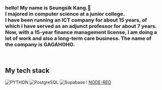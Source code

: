 
<!--
안녕하세요! 제 이름은 승식 강 입니다.
저는 전문대학에서 컴퓨터공학을 전공했습니다. 
15년 정도 ICT 기업을 운영하였으며, 그중 7년여간 겸임교수를 겸하였습니다. 
지금은 15년차 Finance management 라이센스를 가지고 다수의 일을 하고 있으며 롱텀케어 사업을 겸하고 있습니다. 회사의 이름은 가가호호 입니다. 
-->
<h3> hello! My name is Seungsik Kang.👋 <br>
I majored in computer science at a junior college. <br>
I have been running an ICT company for about 15 years, of which I have served as an adjunct professor for about 7 years.<br>
Now, with a 15-year finance management license, I am doing a lot of work and also a long-term care business. The name of the company is GAGAHOHO.
</h3>
<br>
<h2> My tech stack </h2>

![PYTHON](https://img.shields.io/badge/PYTHON-3.7-orange?style=plastic&logo=python&logoColor=white)
![PostgreSQL](https://img.shields.io/badge/postgreSQL-14-green?style=plastic&logo=postgresql&logoColor=white)
![Supabase](https://img.shields.io/badge/Supabase-181818?style=for-the-badge&logo=supabase&logoColor=white)
! [NODE-RED](https://img.shields.io/badge/Node--Red-8F0000?style=for-the-badge&logo=nodered&logoColor=white)
<!--
**myaji35/myaji35** is a ✨ _special_ ✨ repository because its `README.md` (this file) appears on your GitHub profile.

Here are some ideas to get you started:

- 🔭 I’m currently working on ...
- 🌱 I’m currently learning ...
- 👯 I’m looking to collaborate on ...
- 🤔 I’m looking for help with ...
- 💬 Ask me about ...
- 📫 How to reach me: ...
- 😄 Pronouns: ...
- ⚡ Fun fact: ...
-->
